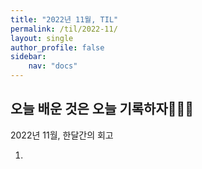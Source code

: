 ```yaml
---
title: "2022년 11월, TIL"
permalink: /til/2022-11/
layout: single
author_profile: false
sidebar:
    nav: "docs"
---
```

 
## 오늘 배운 것은 오늘 기록하자👩🏻‍💻
2022년 11월, 한달간의 회고

1. 

